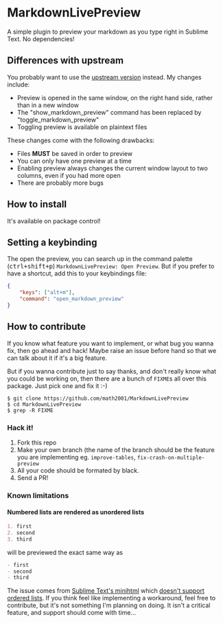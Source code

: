 # MarkdownLivePreview

A simple plugin to preview your markdown as you type right in Sublime Text.
No dependencies!

## Differences with upstream

You probably want to use the [upstream version](https://github.com/math2001/MarkdownLivePreview) instead.
My changes include:
* Preview is opened in the same window, on the right hand side, rather than in a new window
* The "show_markdown_preview" command has been replaced by "toggle_markdown_preview"
* Toggling preview is available on plaintext files

These changes come with the following drawbacks:
* Files **MUST** be saved in order to preview
* You can only have one preview at a time
* Enabling preview always changes the current window layout to two columns, even if you had more open
* There are probably more bugs

## How to install

It's available on package control!

## Setting a keybinding

The open the preview, you can search up in the command palette
(<kbd>ctrl+shift+p</kbd>) `MarkdownLivePreview: Open Preview`. But if you
prefer to have a shortcut, add this to your keybindings file:

```json
{
    "keys": ["alt+m"],
    "command": "open_markdown_preview"
}
```

## How to contribute

If you know what feature you want to implement, or what bug you wanna fix, then
go ahead and hack! Maybe raise an issue before hand so that we can talk about
it if it's a big feature.

But if you wanna contribute just to say thanks, and don't really know what you
could be working on, then there are a bunch of `FIXME`s all over this package.
Just pick one and fix it :-)

```
$ git clone https://github.com/math2001/MarkdownLivePreview
$ cd MarkdownLivePreview
$ grep -R FIXME
```

### Hack it!

1. Fork this repo
2. Make your own branch (the name of the branch should be the feature you are
   implementing eg. `improve-tables`, `fix-crash-on-multiple-preview`
3. All your code should be formated by black.
4. Send a PR!

### Known limitations

#### Numbered lists are rendered as unordered lists

```md
1. first
2. second
3. third
```

will be previewed the exact same way as

```md
- first
- second
- third
```

The issue comes from [Sublime Text's minihtml](https://www.sublimetext.com/docs/3/minihtml.html) which [doesn't support ordered lists](https://github.com/sublimehq/sublime_text/issues/1767). If you think feel like implementing a workaround, feel free to contribute, but it's not something I'm planning on doing. It isn't a critical feature, and support should come with time...
